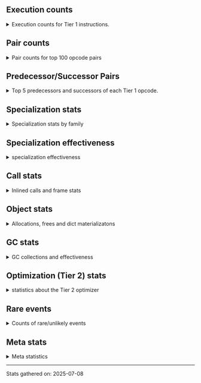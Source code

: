 ## Execution counts

<details>
<summary> Execution counts for Tier 1 instructions. </summary>


The "miss ratio" column shows the percentage of times the instruction
executed that it deoptimized. When this happens, the base unspecialized
instruction is not counted.

<table>
<thead>
<tr>
<th align="left">Name</th>
<th align="right">Base Count</th>
<th align="right">Head Count</th>
<th align="right">Change</th>
</tr>
</thead>
<tbody>
<tr>
<td align="left">LOAD_FAST_BORROW</td>
<td align="right">631,798,252</td>
<td align="right">631,798,252</td>
<td align="right">0.0%</td>
</tr>
<tr>
<td align="left">POP_JUMP_IF_FALSE</td>
<td align="right">247,823,470</td>
<td align="right">247,823,470</td>
<td align="right">0.0%</td>
</tr>
<tr>
<td align="left">LOAD_FAST_BORROW_LOAD_FAST_BORROW</td>
<td align="right">244,037,649</td>
<td align="right">244,037,649</td>
<td align="right">0.0%</td>
</tr>
<tr>
<td align="left">LOAD_ATTR_INSTANCE_VALUE</td>
<td align="right">243,162,439</td>
<td align="right">243,162,439</td>
<td align="right">0.0%</td>
</tr>
<tr>
<td align="left">COMPARE_OP_INT</td>
<td align="right">166,583,895</td>
<td align="right">166,583,895</td>
<td align="right">0.0%</td>
</tr>
<tr>
<td align="left">LOAD_SMALL_INT</td>
<td align="right">154,133,654</td>
<td align="right">154,133,654</td>
<td align="right">0.0%</td>
</tr>
<tr>
<td align="left">RETURN_VALUE</td>
<td align="right">146,642,801</td>
<td align="right">146,642,801</td>
<td align="right">0.0%</td>
</tr>
<tr>
<td align="left">RESUME_CHECK</td>
<td align="right">141,143,195</td>
<td align="right">141,143,195</td>
<td align="right">0.0%</td>
</tr>
<tr>
<td align="left">LOAD_GLOBAL_BUILTIN</td>
<td align="right">138,577,829</td>
<td align="right">138,577,829</td>
<td align="right">0.0%</td>
</tr>
<tr>
<td align="left">SWAP</td>
<td align="right">116,205,936</td>
<td align="right">116,205,936</td>
<td align="right">0.0%</td>
</tr>
<tr>
<td align="left">COPY</td>
<td align="right">116,199,384</td>
<td align="right">116,199,384</td>
<td align="right">0.0%</td>
</tr>
<tr>
<td align="left">BINARY_OP</td>
<td align="right">109,906,418</td>
<td align="right">109,906,418</td>
<td align="right">0.0%</td>
</tr>
<tr>
<td align="left">BINARY_OP_SUBSCR_GETITEM</td>
<td align="right">92,964,942</td>
<td align="right">92,964,942</td>
<td align="right">0.0%</td>
</tr>
<tr>
<td align="left">STORE_FAST</td>
<td align="right">83,718,947</td>
<td align="right">83,718,947</td>
<td align="right">0.0%</td>
</tr>
<tr>
<td align="left">JUMP_FORWARD</td>
<td align="right">74,178,157</td>
<td align="right">74,178,157</td>
<td align="right">0.0%</td>
</tr>
<tr>
<td align="left">TO_BOOL_BOOL</td>
<td align="right">74,007,784</td>
<td align="right">74,007,784</td>
<td align="right">0.0%</td>
</tr>
<tr>
<td align="left">LOAD_FAST</td>
<td align="right">72,935,637</td>
<td align="right">72,935,637</td>
<td align="right">0.0%</td>
</tr>
<tr>
<td align="left">BINARY_OP_MULTIPLY_FLOAT</td>
<td align="right">64,308,294</td>
<td align="right">64,308,294</td>
<td align="right">0.0%</td>
</tr>
<tr>
<td align="left">CALL_ISINSTANCE</td>
<td align="right">63,354,585</td>
<td align="right">63,354,585</td>
<td align="right">0.0%</td>
</tr>
<tr>
<td align="left">BINARY_OP_SUBSCR_LIST_INT</td>
<td align="right">63,342,615</td>
<td align="right">63,342,615</td>
<td align="right">0.0%</td>
</tr>
<tr>
<td align="left">BINARY_OP_ADD_INT</td>
<td align="right">57,349,246</td>
<td align="right">57,349,246</td>
<td align="right">0.0%</td>
</tr>
<tr>
<td align="left">STORE_SUBSCR</td>
<td align="right">47,198,835</td>
<td align="right">47,198,835</td>
<td align="right">0.0%</td>
</tr>
<tr>
<td align="left">STORE_FAST_STORE_FAST</td>
<td align="right">41,464,903</td>
<td align="right">41,464,903</td>
<td align="right">0.0%</td>
</tr>
<tr>
<td align="left">CALL_PY_EXACT_ARGS</td>
<td align="right">40,854,575</td>
<td align="right">40,854,575</td>
<td align="right">0.0%</td>
</tr>
<tr>
<td align="left">LOAD_ATTR_METHOD_WITH_VALUES</td>
<td align="right">40,828,817</td>
<td align="right">40,828,817</td>
<td align="right">0.0%</td>
</tr>
<tr>
<td align="left">BINARY_OP_MULTIPLY_INT</td>
<td align="right">37,673,599</td>
<td align="right">37,673,599</td>
<td align="right">0.0%</td>
</tr>
<tr>
<td align="left">BUILD_TUPLE</td>
<td align="right">37,563,758</td>
<td align="right">37,563,758</td>
<td align="right">0.0%</td>
</tr>
<tr>
<td align="left">UNPACK_SEQUENCE_TWO_TUPLE</td>
<td align="right">36,939,550</td>
<td align="right">36,939,550</td>
<td align="right">0.0%</td>
</tr>
<tr>
<td align="left">BINARY_OP_SUBTRACT_FLOAT</td>
<td align="right">32,603,344</td>
<td align="right">32,603,344</td>
<td align="right">0.0%</td>
</tr>
<tr>
<td align="left">BINARY_OP_SUBTRACT_INT</td>
<td align="right">31,977,813</td>
<td align="right">31,977,813</td>
<td align="right">0.0%</td>
</tr>
<tr>
<td align="left">BINARY_OP_ADD_FLOAT</td>
<td align="right">31,737,378</td>
<td align="right">31,737,378</td>
<td align="right">0.0%</td>
</tr>
<tr>
<td align="left">JUMP_BACKWARD_JIT</td>
<td align="right">30,481,467</td>
<td align="right">30,481,467</td>
<td align="right">0.0%</td>
</tr>
<tr>
<td align="left">FOR_ITER_RANGE</td>
<td align="right">30,463,636</td>
<td align="right">30,463,636</td>
<td align="right">0.0%</td>
</tr>
<tr>
<td align="left">LOAD_CONST</td>
<td align="right">25,615,673</td>
<td align="right">25,615,673</td>
<td align="right">0.0%</td>
</tr>
<tr>
<td align="left">STORE_ATTR_INSTANCE_VALUE</td>
<td align="right">21,132,552</td>
<td align="right">21,132,552</td>
<td align="right">0.0%</td>
</tr>
<tr>
<td align="left">LOAD_ATTR_NONDESCRIPTOR_WITH_VALUES</td>
<td align="right">14,280,966</td>
<td align="right">14,280,966</td>
<td align="right">0.0%</td>
</tr>
<tr>
<td align="left">CALL_BUILTIN_CLASS</td>
<td align="right">11,550,215</td>
<td align="right">11,550,215</td>
<td align="right">0.0%</td>
</tr>
<tr>
<td align="left">ENTER_EXECUTOR</td>
<td align="right">7,522,608</td>
<td align="right">7,522,608</td>
<td align="right">0.0%</td>
</tr>
<tr>
<td align="left">INTERPRETER_EXIT</td>
<td align="right">6,692,952</td>
<td align="right">6,692,952</td>
<td align="right">0.0%</td>
</tr>
<tr>
<td align="left">POP_JUMP_IF_TRUE</td>
<td align="right">6,618,469</td>
<td align="right">6,618,469</td>
<td align="right">0.0%</td>
</tr>
<tr>
<td align="left">COMPARE_OP_FLOAT</td>
<td align="right">6,611,808</td>
<td align="right">6,611,808</td>
<td align="right">0.0%</td>
</tr>
<tr>
<td align="left">COMPARE_OP</td>
<td align="right">4,534,341</td>
<td align="right">4,534,341</td>
<td align="right">0.0%</td>
</tr>
<tr>
<td align="left">BINARY_OP_SUBSCR_TUPLE_INT</td>
<td align="right">1,260,172</td>
<td align="right">1,260,172</td>
<td align="right">0.0%</td>
</tr>
<tr>
<td align="left">GET_ITER</td>
<td align="right">831,857</td>
<td align="right">831,857</td>
<td align="right">0.0%</td>
</tr>
<tr>
<td align="left">POP_ITER</td>
<td align="right">799,213</td>
<td align="right">799,213</td>
<td align="right">0.0%</td>
</tr>
<tr>
<td align="left">POP_TOP</td>
<td align="right">651,062</td>
<td align="right">651,062</td>
<td align="right">0.0%</td>
</tr>
<tr>
<td align="left">FOR_ITER_GEN</td>
<td align="right">630,042</td>
<td align="right">630,042</td>
<td align="right">0.0%</td>
</tr>
<tr>
<td align="left">YIELD_VALUE</td>
<td align="right">630,000</td>
<td align="right">630,000</td>
<td align="right">0.0%</td>
</tr>
<tr>
<td align="left">NOT_TAKEN</td>
<td align="right">530,397</td>
<td align="right">530,397</td>
<td align="right">0.0%</td>
</tr>
<tr>
<td align="left">CALL_BUILTIN_O</td>
<td align="right">444,192</td>
<td align="right">444,192</td>
<td align="right">0.0%</td>
</tr>
<tr>
<td align="left">EXTENDED_ARG</td>
<td align="right">379,974</td>
<td align="right">379,974</td>
<td align="right">0.0%</td>
</tr>
<tr>
<td align="left">LOAD_GLOBAL_MODULE</td>
<td align="right">228,650</td>
<td align="right">228,650</td>
<td align="right">0.0%</td>
</tr>
<tr>
<td align="left">LOAD_ATTR_MODULE</td>
<td align="right">189,793</td>
<td align="right">189,793</td>
<td align="right">0.0%</td>
</tr>
<tr>
<td align="left">LIST_APPEND</td>
<td align="right">141,624</td>
<td align="right">141,624</td>
<td align="right">0.0%</td>
</tr>
<tr>
<td align="left">STORE_FAST_LOAD_FAST</td>
<td align="right">129,024</td>
<td align="right">129,024</td>
<td align="right">0.0%</td>
</tr>
<tr>
<td align="left">PUSH_NULL</td>
<td align="right">128,934</td>
<td align="right">128,934</td>
<td align="right">0.0%</td>
</tr>
<tr>
<td align="left">BINARY_OP_EXTEND</td>
<td align="right">78,750</td>
<td align="right">78,750</td>
<td align="right">0.0%</td>
</tr>
<tr>
<td align="left">CALL_NON_PY_GENERAL</td>
<td align="right">14,215</td>
<td align="right">14,215</td>
<td align="right">0.0%</td>
</tr>
<tr>
<td align="left">BUILD_LIST</td>
<td align="right">13,758</td>
<td align="right">13,758</td>
<td align="right">0.0%</td>
</tr>
<tr>
<td align="left">STORE_SUBSCR_LIST_INT</td>
<td align="right">11,949</td>
<td align="right">11,949</td>
<td align="right">0.0%</td>
</tr>
<tr>
<td align="left">FOR_ITER</td>
<td align="right">8,279</td>
<td align="right">8,279</td>
<td align="right">0.0%</td>
</tr>
<tr>
<td align="left">CALL</td>
<td align="right">6,510</td>
<td align="right">6,510</td>
<td align="right">0.0%</td>
</tr>
<tr>
<td align="left">LOAD_ATTR</td>
<td align="right">6,326</td>
<td align="right">6,326</td>
<td align="right">0.0%</td>
</tr>
<tr>
<td align="left">LOAD_GLOBAL</td>
<td align="right">4,578</td>
<td align="right">4,578</td>
<td align="right">0.0%</td>
</tr>
<tr>
<td align="left">STORE_ATTR</td>
<td align="right">1,512</td>
<td align="right">1,512</td>
<td align="right">0.0%</td>
</tr>
<tr>
<td align="left">RESUME</td>
<td align="right">1,407</td>
<td align="right">1,407</td>
<td align="right">0.0%</td>
</tr>
<tr>
<td align="left">JUMP_BACKWARD</td>
<td align="right">924</td>
<td align="right">924</td>
<td align="right">0.0%</td>
</tr>
<tr>
<td align="left">TO_BOOL</td>
<td align="right">844</td>
<td align="right">844</td>
<td align="right">0.0%</td>
</tr>
<tr>
<td align="left">CALL_FUNCTION_EX</td>
<td align="right">638</td>
<td align="right">638</td>
<td align="right">0.0%</td>
</tr>
<tr>
<td align="left">LOAD_DEREF</td>
<td align="right">638</td>
<td align="right">638</td>
<td align="right">0.0%</td>
</tr>
<tr>
<td align="left">LOAD_ATTR_METHOD_NO_DICT</td>
<td align="right">428</td>
<td align="right">428</td>
<td align="right">0.0%</td>
</tr>
<tr>
<td align="left">UNPACK_SEQUENCE</td>
<td align="right">378</td>
<td align="right">378</td>
<td align="right">0.0%</td>
</tr>
<tr>
<td align="left">MAKE_FUNCTION</td>
<td align="right">319</td>
<td align="right">319</td>
<td align="right">0.0%</td>
</tr>
<tr>
<td align="left">NOP</td>
<td align="right">319</td>
<td align="right">319</td>
<td align="right">0.0%</td>
</tr>
<tr>
<td align="left">CALL_INTRINSIC_1</td>
<td align="right">319</td>
<td align="right">319</td>
<td align="right">0.0%</td>
</tr>
<tr>
<td align="left">COPY_FREE_VARS</td>
<td align="right">319</td>
<td align="right">319</td>
<td align="right">0.0%</td>
</tr>
<tr>
<td align="left">IS_OP</td>
<td align="right">319</td>
<td align="right">319</td>
<td align="right">0.0%</td>
</tr>
<tr>
<td align="left">LIST_EXTEND</td>
<td align="right">319</td>
<td align="right">319</td>
<td align="right">0.0%</td>
</tr>
<tr>
<td align="left">LOAD_FAST_LOAD_FAST</td>
<td align="right">319</td>
<td align="right">319</td>
<td align="right">0.0%</td>
</tr>
<tr>
<td align="left">MAKE_CELL</td>
<td align="right">319</td>
<td align="right">319</td>
<td align="right">0.0%</td>
</tr>
<tr>
<td align="left">POP_JUMP_IF_NOT_NONE</td>
<td align="right">319</td>
<td align="right">319</td>
<td align="right">0.0%</td>
</tr>
<tr>
<td align="left">SET_FUNCTION_ATTRIBUTE</td>
<td align="right">319</td>
<td align="right">319</td>
<td align="right">0.0%</td>
</tr>
<tr>
<td align="left">STORE_DEREF</td>
<td align="right">319</td>
<td align="right">319</td>
<td align="right">0.0%</td>
</tr>
<tr>
<td align="left">EXIT_INIT_CHECK</td>
<td align="right">252</td>
<td align="right">252</td>
<td align="right">0.0%</td>
</tr>
<tr>
<td align="left">CALL_ALLOC_AND_ENTER_INIT</td>
<td align="right">252</td>
<td align="right">252</td>
<td align="right">0.0%</td>
</tr>
<tr>
<td align="left">CALL_METHOD_DESCRIPTOR_NOARGS</td>
<td align="right">214</td>
<td align="right">214</td>
<td align="right">0.0%</td>
</tr>
<tr>
<td align="left">CALL_METHOD_DESCRIPTOR_O</td>
<td align="right">214</td>
<td align="right">214</td>
<td align="right">0.0%</td>
</tr>
<tr>
<td align="left">CALL_PY_GENERAL</td>
<td align="right">214</td>
<td align="right">214</td>
<td align="right">0.0%</td>
</tr>
<tr>
<td align="left">LOAD_FAST_AND_CLEAR</td>
<td align="right">189</td>
<td align="right">189</td>
<td align="right">0.0%</td>
</tr>
<tr>
<td align="left">POP_JUMP_IF_NONE</td>
<td align="right">189</td>
<td align="right">189</td>
<td align="right">0.0%</td>
</tr>
<tr>
<td align="left">CALL_BUILTIN_FAST_WITH_KEYWORDS</td>
<td align="right">168</td>
<td align="right">168</td>
<td align="right">0.0%</td>
</tr>
<tr>
<td align="left">END_FOR</td>
<td align="right">63</td>
<td align="right">63</td>
<td align="right">0.0%</td>
</tr>
<tr>
<td align="left">RETURN_GENERATOR</td>
<td align="right">63</td>
<td align="right">63</td>
<td align="right">0.0%</td>
</tr>
</tbody>
</table>


</details>

## Pair counts

<details>
<summary> Pair counts for top 100 opcode pairs </summary>


Pairs of specialized operations that deoptimize and are then followed by
the corresponding unspecialized instruction are not counted as pairs.

Not included in comparative output.


</details>

## Predecessor/Successor Pairs

<details>
<summary> Top 5 predecessors and successors of each Tier 1 opcode. </summary>


This does not include the unspecialized instructions that occur after a
specialized instruction deoptimizes.

Not included in comparative output.


</details>

## Specialization stats

<details>
<summary> Specialization stats by family </summary>

### BINARY_OP

<details>
<summary> specialization stats for BINARY_OP family </summary>

<table>
<thead>
<tr>
<th align="left">Kind</th>
<th align="right">Base Count</th>
<th align="right">Base Ratio</th>
<th align="right">Head Count</th>
<th align="right">Head Ratio</th>
<th align="right">Change</th>
</tr>
</thead>
<tbody>
<tr>
<td align="left">
deferred
<details>
<summary>ⓘ</summary>

Lists the number of "deferred" (i.e. not specialized) instructions executed.
</details>
</td>
<td align="right">109,864,368</td>
<td align="right">8.1%</td>
<td align="right">109,864,368</td>
<td align="right">8.1%</td>
<td align="right">0.0%</td>
</tr>
<tr>
<td align="left">
hit
<details>
<summary>ⓘ</summary>

Specialized instructions that complete.
</details>
</td>
<td align="right">1,245,271,633</td>
<td align="right">91.9%</td>
<td align="right">1,245,271,633</td>
<td align="right">91.9%</td>
<td align="right">0.0%</td>
</tr>
</tbody>
</table>

<table>
<thead>
<tr>
<th align="left">Success</th>
<th align="right">Base Count</th>
<th align="right">Base Ratio</th>
<th align="right">Head Count</th>
<th align="right">Head Ratio</th>
<th align="right">Change</th>
</tr>
</thead>
<tbody>
<tr>
<td align="left">Success</td>
<td align="right">3,402</td>
<td align="right">8.1%</td>
<td align="right">3,402</td>
<td align="right">8.1%</td>
<td align="right">0.0%</td>
</tr>
<tr>
<td align="left">Failure</td>
<td align="right">38,648</td>
<td align="right">91.9%</td>
<td align="right">38,648</td>
<td align="right">91.9%</td>
<td align="right">0.0%</td>
</tr>
</tbody>
</table>

<table>
<thead>
<tr>
<th align="left">Failure kind</th>
<th align="right">Base Count</th>
<th align="right">Base Ratio</th>
<th align="right">Head Count</th>
<th align="right">Head Ratio</th>
<th align="right">Change</th>
</tr>
</thead>
<tbody>
<tr>
<td align="left">subscr array</td>
<td align="right">33,160</td>
<td align="right">85.8%</td>
<td align="right">33,160</td>
<td align="right">85.8%</td>
<td align="right">0.0%</td>
</tr>
<tr>
<td align="left">add different types</td>
<td align="right">1,470</td>
<td align="right">3.8%</td>
<td align="right">1,470</td>
<td align="right">3.8%</td>
<td align="right">0.0%</td>
</tr>
<tr>
<td align="left">true divide other</td>
<td align="right">756</td>
<td align="right">2.0%</td>
<td align="right">756</td>
<td align="right">2.0%</td>
<td align="right">0.0%</td>
</tr>
<tr>
<td align="left">remainder</td>
<td align="right">693</td>
<td align="right">1.8%</td>
<td align="right">693</td>
<td align="right">1.8%</td>
<td align="right">0.0%</td>
</tr>
<tr>
<td align="left">lshift</td>
<td align="right">609</td>
<td align="right">1.6%</td>
<td align="right">609</td>
<td align="right">1.6%</td>
<td align="right">0.0%</td>
</tr>
<tr>
<td align="left">true divide float</td>
<td align="right">567</td>
<td align="right">1.5%</td>
<td align="right">567</td>
<td align="right">1.5%</td>
<td align="right">0.0%</td>
</tr>
<tr>
<td align="left">floor divide</td>
<td align="right">527</td>
<td align="right">1.4%</td>
<td align="right">527</td>
<td align="right">1.4%</td>
<td align="right">0.0%</td>
</tr>
<tr>
<td align="left">rshift</td>
<td align="right">483</td>
<td align="right">1.2%</td>
<td align="right">483</td>
<td align="right">1.2%</td>
<td align="right">0.0%</td>
</tr>
<tr>
<td align="left">multiply different types</td>
<td align="right">383</td>
<td align="right">1.0%</td>
<td align="right">383</td>
<td align="right">1.0%</td>
<td align="right">0.0%</td>
</tr>
</tbody>
</table>


</details>

### CALL

<details>
<summary> specialization stats for CALL family </summary>

<table>
<thead>
<tr>
<th align="left">Kind</th>
<th align="right">Base Count</th>
<th align="right">Base Ratio</th>
<th align="right">Head Count</th>
<th align="right">Head Ratio</th>
<th align="right">Change</th>
</tr>
</thead>
<tbody>
<tr>
<td align="left">
deferred
<details>
<summary>ⓘ</summary>

Lists the number of "deferred" (i.e. not specialized) instructions executed.
</details>
</td>
<td align="right">3,255</td>
<td align="right">0.0%</td>
<td align="right">3,255</td>
<td align="right">0.0%</td>
<td align="right">0.0%</td>
</tr>
<tr>
<td align="left">
hit
<details>
<summary>ⓘ</summary>

Specialized instructions that complete.
</details>
</td>
<td align="right">134,921,329</td>
<td align="right">100.0%</td>
<td align="right">134,921,329</td>
<td align="right">100.0%</td>
<td align="right">0.0%</td>
</tr>
</tbody>
</table>

<table>
<thead>
<tr>
<th align="left">Success</th>
<th align="right">Base Count</th>
<th align="right">Base Ratio</th>
<th align="right">Head Count</th>
<th align="right">Head Ratio</th>
<th align="right">Change</th>
</tr>
</thead>
<tbody>
<tr>
<td align="left">Success</td>
<td align="right">3,255</td>
<td align="right">100.0%</td>
<td align="right">3,255</td>
<td align="right">100.0%</td>
<td align="right">0.0%</td>
</tr>
<tr>
<td align="left">Failure</td>
<td align="right">0</td>
<td align="right">0.0%</td>
<td align="right">0</td>
<td align="right">0.0%</td>
<td align="right"></td>
</tr>
</tbody>
</table>


</details>

### COMPARE_OP

<details>
<summary> specialization stats for COMPARE_OP family </summary>

<table>
<thead>
<tr>
<th align="left">Kind</th>
<th align="right">Base Count</th>
<th align="right">Base Ratio</th>
<th align="right">Head Count</th>
<th align="right">Head Ratio</th>
<th align="right">Change</th>
</tr>
</thead>
<tbody>
<tr>
<td align="left">
deferred
<details>
<summary>ⓘ</summary>

Lists the number of "deferred" (i.e. not specialized) instructions executed.
</details>
</td>
<td align="right">4,531,947</td>
<td align="right">2.2%</td>
<td align="right">4,531,947</td>
<td align="right">2.2%</td>
<td align="right">0.0%</td>
</tr>
<tr>
<td align="left">
hit
<details>
<summary>ⓘ</summary>

Specialized instructions that complete.
</details>
</td>
<td align="right">198,057,121</td>
<td align="right">97.8%</td>
<td align="right">198,057,121</td>
<td align="right">97.8%</td>
<td align="right">0.0%</td>
</tr>
</tbody>
</table>

<table>
<thead>
<tr>
<th align="left">Success</th>
<th align="right">Base Count</th>
<th align="right">Base Ratio</th>
<th align="right">Head Count</th>
<th align="right">Head Ratio</th>
<th align="right">Change</th>
</tr>
</thead>
<tbody>
<tr>
<td align="left">Success</td>
<td align="right">546</td>
<td align="right">22.8%</td>
<td align="right">546</td>
<td align="right">22.8%</td>
<td align="right">0.0%</td>
</tr>
<tr>
<td align="left">Failure</td>
<td align="right">1,848</td>
<td align="right">77.2%</td>
<td align="right">1,848</td>
<td align="right">77.2%</td>
<td align="right">0.0%</td>
</tr>
</tbody>
</table>

<table>
<thead>
<tr>
<th align="left">Failure kind</th>
<th align="right">Base Count</th>
<th align="right">Base Ratio</th>
<th align="right">Head Count</th>
<th align="right">Head Ratio</th>
<th align="right">Change</th>
</tr>
</thead>
<tbody>
<tr>
<td align="left">float long</td>
<td align="right">1,848</td>
<td align="right">100.0%</td>
<td align="right">1,848</td>
<td align="right">100.0%</td>
<td align="right">0.0%</td>
</tr>
</tbody>
</table>


</details>

### FOR_ITER

<details>
<summary> specialization stats for FOR_ITER family </summary>

<table>
<thead>
<tr>
<th align="left">Kind</th>
<th align="right">Base Count</th>
<th align="right">Base Ratio</th>
<th align="right">Head Count</th>
<th align="right">Head Ratio</th>
<th align="right">Change</th>
</tr>
</thead>
<tbody>
<tr>
<td align="left">
deferred
<details>
<summary>ⓘ</summary>

Lists the number of "deferred" (i.e. not specialized) instructions executed.
</details>
</td>
<td align="right">7,354</td>
<td align="right">0.0%</td>
<td align="right">7,354</td>
<td align="right">0.0%</td>
<td align="right">0.0%</td>
</tr>
<tr>
<td align="left">
hit
<details>
<summary>ⓘ</summary>

Specialized instructions that complete.
</details>
</td>
<td align="right">31,093,678</td>
<td align="right">100.0%</td>
<td align="right">31,093,678</td>
<td align="right">100.0%</td>
<td align="right">0.0%</td>
</tr>
</tbody>
</table>

<table>
<thead>
<tr>
<th align="left">Success</th>
<th align="right">Base Count</th>
<th align="right">Base Ratio</th>
<th align="right">Head Count</th>
<th align="right">Head Ratio</th>
<th align="right">Change</th>
</tr>
</thead>
<tbody>
<tr>
<td align="left">Success</td>
<td align="right">672</td>
<td align="right">72.6%</td>
<td align="right">672</td>
<td align="right">72.6%</td>
<td align="right">0.0%</td>
</tr>
<tr>
<td align="left">Failure</td>
<td align="right">253</td>
<td align="right">27.4%</td>
<td align="right">253</td>
<td align="right">27.4%</td>
<td align="right">0.0%</td>
</tr>
</tbody>
</table>

<table>
<thead>
<tr>
<th align="left">Failure kind</th>
<th align="right">Base Count</th>
<th align="right">Base Ratio</th>
<th align="right">Head Count</th>
<th align="right">Head Ratio</th>
<th align="right">Change</th>
</tr>
</thead>
<tbody>
<tr>
<td align="left">zip</td>
<td align="right">147</td>
<td align="right">58.1%</td>
<td align="right">147</td>
<td align="right">58.1%</td>
<td align="right">0.0%</td>
</tr>
<tr>
<td align="left">dict values</td>
<td align="right">106</td>
<td align="right">41.9%</td>
<td align="right">106</td>
<td align="right">41.9%</td>
<td align="right">0.0%</td>
</tr>
</tbody>
</table>


</details>

### GET_ITER

<details>
<summary> specialization stats for GET_ITER family </summary>

<table>
<thead>
<tr>
<th align="left">Failure kind</th>
<th align="right">Base Count</th>
<th align="right">Base Ratio</th>
<th align="right">Head Count</th>
<th align="right">Head Ratio</th>
<th align="right">Change</th>
</tr>
</thead>
<tbody>
<tr>
<td align="left">other</td>
<td align="right">8,008,746</td>
<td align="right">8,008,746 / 0 !!</td>
<td align="right">8,008,746</td>
<td align="right">8,008,746 / 0 !!</td>
<td align="right">0.0%</td>
</tr>
<tr>
<td align="left">generator</td>
<td align="right">63</td>
<td align="right">63 / 0 !!</td>
<td align="right">63</td>
<td align="right">63 / 0 !!</td>
<td align="right">0.0%</td>
</tr>
<tr>
<td align="left">self</td>
<td align="right">63</td>
<td align="right">63 / 0 !!</td>
<td align="right">63</td>
<td align="right">63 / 0 !!</td>
<td align="right">0.0%</td>
</tr>
</tbody>
</table>


</details>

### LOAD_ATTR

<details>
<summary> specialization stats for LOAD_ATTR family </summary>

<table>
<thead>
<tr>
<th align="left">Kind</th>
<th align="right">Base Count</th>
<th align="right">Base Ratio</th>
<th align="right">Head Count</th>
<th align="right">Head Ratio</th>
<th align="right">Change</th>
</tr>
</thead>
<tbody>
<tr>
<td align="left">
deferred
<details>
<summary>ⓘ</summary>

Lists the number of "deferred" (i.e. not specialized) instructions executed.
</details>
</td>
<td align="right">3,322</td>
<td align="right">0.0%</td>
<td align="right">3,322</td>
<td align="right">0.0%</td>
<td align="right">0.0%</td>
</tr>
<tr>
<td align="left">
hit
<details>
<summary>ⓘ</summary>

Specialized instructions that complete.
</details>
</td>
<td align="right">330,734,571</td>
<td align="right">100.0%</td>
<td align="right">330,734,571</td>
<td align="right">100.0%</td>
<td align="right">0.0%</td>
</tr>
</tbody>
</table>

<table>
<thead>
<tr>
<th align="left">Success</th>
<th align="right">Base Count</th>
<th align="right">Base Ratio</th>
<th align="right">Head Count</th>
<th align="right">Head Ratio</th>
<th align="right">Change</th>
</tr>
</thead>
<tbody>
<tr>
<td align="left">Success</td>
<td align="right">2,898</td>
<td align="right">96.5%</td>
<td align="right">2,898</td>
<td align="right">96.5%</td>
<td align="right">0.0%</td>
</tr>
<tr>
<td align="left">Failure</td>
<td align="right">106</td>
<td align="right">3.5%</td>
<td align="right">106</td>
<td align="right">3.5%</td>
<td align="right">0.0%</td>
</tr>
</tbody>
</table>


</details>

### LOAD_GLOBAL

<details>
<summary> specialization stats for LOAD_GLOBAL family </summary>

<table>
<thead>
<tr>
<th align="left">Kind</th>
<th align="right">Base Count</th>
<th align="right">Base Ratio</th>
<th align="right">Head Count</th>
<th align="right">Head Ratio</th>
<th align="right">Change</th>
</tr>
</thead>
<tbody>
<tr>
<td align="left">
deferred
<details>
<summary>ⓘ</summary>

Lists the number of "deferred" (i.e. not specialized) instructions executed.
</details>
</td>
<td align="right">2,289</td>
<td align="right">0.0%</td>
<td align="right">2,289</td>
<td align="right">0.0%</td>
<td align="right">0.0%</td>
</tr>
<tr>
<td align="left">
hit
<details>
<summary>ⓘ</summary>

Specialized instructions that complete.
</details>
</td>
<td align="right">138,806,479</td>
<td align="right">100.0%</td>
<td align="right">138,806,479</td>
<td align="right">100.0%</td>
<td align="right">0.0%</td>
</tr>
</tbody>
</table>

<table>
<thead>
<tr>
<th align="left">Success</th>
<th align="right">Base Count</th>
<th align="right">Base Ratio</th>
<th align="right">Head Count</th>
<th align="right">Head Ratio</th>
<th align="right">Change</th>
</tr>
</thead>
<tbody>
<tr>
<td align="left">Success</td>
<td align="right">2,289</td>
<td align="right">100.0%</td>
<td align="right">2,289</td>
<td align="right">100.0%</td>
<td align="right">0.0%</td>
</tr>
<tr>
<td align="left">Failure</td>
<td align="right">0</td>
<td align="right">0.0%</td>
<td align="right">0</td>
<td align="right">0.0%</td>
<td align="right"></td>
</tr>
</tbody>
</table>


</details>

### STORE_ATTR

<details>
<summary> specialization stats for STORE_ATTR family </summary>

<table>
<thead>
<tr>
<th align="left">Kind</th>
<th align="right">Base Count</th>
<th align="right">Base Ratio</th>
<th align="right">Head Count</th>
<th align="right">Head Ratio</th>
<th align="right">Change</th>
</tr>
</thead>
<tbody>
<tr>
<td align="left">
deferred
<details>
<summary>ⓘ</summary>

Lists the number of "deferred" (i.e. not specialized) instructions executed.
</details>
</td>
<td align="right">756</td>
<td align="right">0.0%</td>
<td align="right">756</td>
<td align="right">0.0%</td>
<td align="right">0.0%</td>
</tr>
<tr>
<td align="left">
hit
<details>
<summary>ⓘ</summary>

Specialized instructions that complete.
</details>
</td>
<td align="right">26,719,371</td>
<td align="right">100.0%</td>
<td align="right">26,719,371</td>
<td align="right">100.0%</td>
<td align="right">0.0%</td>
</tr>
</tbody>
</table>

<table>
<thead>
<tr>
<th align="left">Success</th>
<th align="right">Base Count</th>
<th align="right">Base Ratio</th>
<th align="right">Head Count</th>
<th align="right">Head Ratio</th>
<th align="right">Change</th>
</tr>
</thead>
<tbody>
<tr>
<td align="left">Success</td>
<td align="right">756</td>
<td align="right">100.0%</td>
<td align="right">756</td>
<td align="right">100.0%</td>
<td align="right">0.0%</td>
</tr>
<tr>
<td align="left">Failure</td>
<td align="right">0</td>
<td align="right">0.0%</td>
<td align="right">0</td>
<td align="right">0.0%</td>
<td align="right"></td>
</tr>
</tbody>
</table>


</details>

### STORE_SUBSCR

<details>
<summary> specialization stats for STORE_SUBSCR family </summary>

<table>
<thead>
<tr>
<th align="left">Kind</th>
<th align="right">Base Count</th>
<th align="right">Base Ratio</th>
<th align="right">Head Count</th>
<th align="right">Head Ratio</th>
<th align="right">Change</th>
</tr>
</thead>
<tbody>
<tr>
<td align="left">
deferred
<details>
<summary>ⓘ</summary>

Lists the number of "deferred" (i.e. not specialized) instructions executed.
</details>
</td>
<td align="right">47,181,421</td>
<td align="right">99.9%</td>
<td align="right">47,181,421</td>
<td align="right">99.9%</td>
<td align="right">0.0%</td>
</tr>
<tr>
<td align="left">
hit
<details>
<summary>ⓘ</summary>

Specialized instructions that complete.
</details>
</td>
<td align="right">11,949</td>
<td align="right">0.0%</td>
<td align="right">11,949</td>
<td align="right">0.0%</td>
<td align="right">0.0%</td>
</tr>
</tbody>
</table>

<table>
<thead>
<tr>
<th align="left">Success</th>
<th align="right">Base Count</th>
<th align="right">Base Ratio</th>
<th align="right">Head Count</th>
<th align="right">Head Ratio</th>
<th align="right">Change</th>
</tr>
</thead>
<tbody>
<tr>
<td align="left">Success</td>
<td align="right">21</td>
<td align="right">0.1%</td>
<td align="right">21</td>
<td align="right">0.1%</td>
<td align="right">0.0%</td>
</tr>
<tr>
<td align="left">Failure</td>
<td align="right">17,393</td>
<td align="right">99.9%</td>
<td align="right">17,393</td>
<td align="right">99.9%</td>
<td align="right">0.0%</td>
</tr>
</tbody>
</table>

<table>
<thead>
<tr>
<th align="left">Failure kind</th>
<th align="right">Base Count</th>
<th align="right">Base Ratio</th>
<th align="right">Head Count</th>
<th align="right">Head Ratio</th>
<th align="right">Change</th>
</tr>
</thead>
<tbody>
<tr>
<td align="left">array int</td>
<td align="right">14,894</td>
<td align="right">85.6%</td>
<td align="right">14,894</td>
<td align="right">85.6%</td>
<td align="right">0.0%</td>
</tr>
<tr>
<td align="left">py simple</td>
<td align="right">2,331</td>
<td align="right">13.4%</td>
<td align="right">2,331</td>
<td align="right">13.4%</td>
<td align="right">0.0%</td>
</tr>
<tr>
<td align="left">array slice</td>
<td align="right">168</td>
<td align="right">1.0%</td>
<td align="right">168</td>
<td align="right">1.0%</td>
<td align="right">0.0%</td>
</tr>
</tbody>
</table>


</details>

### TO_BOOL

<details>
<summary> specialization stats for TO_BOOL family </summary>

<table>
<thead>
<tr>
<th align="left">Kind</th>
<th align="right">Base Count</th>
<th align="right">Base Ratio</th>
<th align="right">Head Count</th>
<th align="right">Head Ratio</th>
<th align="right">Change</th>
</tr>
</thead>
<tbody>
<tr>
<td align="left">
deferred
<details>
<summary>ⓘ</summary>

Lists the number of "deferred" (i.e. not specialized) instructions executed.
</details>
</td>
<td align="right">529</td>
<td align="right">0.0%</td>
<td align="right">529</td>
<td align="right">0.0%</td>
<td align="right">0.0%</td>
</tr>
<tr>
<td align="left">
hit
<details>
<summary>ⓘ</summary>

Specialized instructions that complete.
</details>
</td>
<td align="right">76,713,760</td>
<td align="right">100.0%</td>
<td align="right">76,713,760</td>
<td align="right">100.0%</td>
<td align="right">0.0%</td>
</tr>
</tbody>
</table>

<table>
<thead>
<tr>
<th align="left">Success</th>
<th align="right">Base Count</th>
<th align="right">Base Ratio</th>
<th align="right">Head Count</th>
<th align="right">Head Ratio</th>
<th align="right">Change</th>
</tr>
</thead>
<tbody>
<tr>
<td align="left">Success</td>
<td align="right">210</td>
<td align="right">66.7%</td>
<td align="right">210</td>
<td align="right">66.7%</td>
<td align="right">0.0%</td>
</tr>
<tr>
<td align="left">Failure</td>
<td align="right">105</td>
<td align="right">33.3%</td>
<td align="right">105</td>
<td align="right">33.3%</td>
<td align="right">0.0%</td>
</tr>
</tbody>
</table>

<table>
<thead>
<tr>
<th align="left">Failure kind</th>
<th align="right">Base Count</th>
<th align="right">Base Ratio</th>
<th align="right">Head Count</th>
<th align="right">Head Ratio</th>
<th align="right">Change</th>
</tr>
</thead>
<tbody>
<tr>
<td align="left">sequence</td>
<td align="right">105</td>
<td align="right">100.0%</td>
<td align="right">105</td>
<td align="right">100.0%</td>
<td align="right">0.0%</td>
</tr>
</tbody>
</table>


</details>

### UNPACK_SEQUENCE

<details>
<summary> specialization stats for UNPACK_SEQUENCE family </summary>

<table>
<thead>
<tr>
<th align="left">Kind</th>
<th align="right">Base Count</th>
<th align="right">Base Ratio</th>
<th align="right">Head Count</th>
<th align="right">Head Ratio</th>
<th align="right">Change</th>
</tr>
</thead>
<tbody>
<tr>
<td align="left">
deferred
<details>
<summary>ⓘ</summary>

Lists the number of "deferred" (i.e. not specialized) instructions executed.
</details>
</td>
<td align="right">189</td>
<td align="right">0.0%</td>
<td align="right">189</td>
<td align="right">0.0%</td>
<td align="right">0.0%</td>
</tr>
<tr>
<td align="left">
hit
<details>
<summary>ⓘ</summary>

Specialized instructions that complete.
</details>
</td>
<td align="right">36,939,550</td>
<td align="right">100.0%</td>
<td align="right">36,939,550</td>
<td align="right">100.0%</td>
<td align="right">0.0%</td>
</tr>
</tbody>
</table>

<table>
<thead>
<tr>
<th align="left">Success</th>
<th align="right">Base Count</th>
<th align="right">Base Ratio</th>
<th align="right">Head Count</th>
<th align="right">Head Ratio</th>
<th align="right">Change</th>
</tr>
</thead>
<tbody>
<tr>
<td align="left">Success</td>
<td align="right">189</td>
<td align="right">100.0%</td>
<td align="right">189</td>
<td align="right">100.0%</td>
<td align="right">0.0%</td>
</tr>
<tr>
<td align="left">Failure</td>
<td align="right">0</td>
<td align="right">0.0%</td>
<td align="right">0</td>
<td align="right">0.0%</td>
<td align="right"></td>
</tr>
</tbody>
</table>


</details>


</details>

## Specialization effectiveness

<details>
<summary> specialization effectiveness </summary>


All entries are execution counts. Should add up to the total number of
Tier 1 instructions executed.

<table>
<thead>
<tr>
<th align="left">Instructions</th>
<th align="right">Base Count</th>
<th align="right">Base Ratio</th>
<th align="right">Head Count</th>
<th align="right">Head Ratio</th>
<th align="right">Change</th>
</tr>
</thead>
<tbody>
<tr>
<td align="left">
Basic
<details>
<summary>ⓘ</summary>

Instructions that are not and cannot be specialized, e.g. `LOAD_FAST`.
</details>
</td>
<td align="right">2,016,564,108</td>
<td align="right">55.2%</td>
<td align="right">2,016,564,108</td>
<td align="right">55.2%</td>
<td align="right">0.0%</td>
</tr>
<tr>
<td align="left">
Not specialized
<details>
<summary>ⓘ</summary>

Instructions that could be specialized but aren't, e.g. `LOAD_ATTR`, `BINARY_SLICE`.
</details>
</td>
<td align="right">162,499,878</td>
<td align="right">4.4%</td>
<td align="right">162,499,878</td>
<td align="right">4.4%</td>
<td align="right">0.0%</td>
</tr>
<tr>
<td align="left">
Specialized hits
<details>
<summary>ⓘ</summary>

Specialized instructions, e.g. `LOAD_ATTR_MODULE` that complete.
</details>
</td>
<td align="right">1,474,789,797</td>
<td align="right">40.4%</td>
<td align="right">1,474,789,797</td>
<td align="right">40.4%</td>
<td align="right">0.0%</td>
</tr>
<tr>
<td align="left">
Specialized misses
<details>
<summary>ⓘ</summary>

Specialized instructions, e.g. `LOAD_ATTR_MODULE` that deopt.
</details>
</td>
<td align="right">0</td>
<td align="right">0.0%</td>
<td align="right">0</td>
<td align="right">0.0%</td>
<td align="right"></td>
</tr>
</tbody>
</table>

### Deferred by instruction

<details>
<summary> Breakdown of deferred (not specialized) instruction counts by family </summary>

<table>
<thead>
<tr>
<th align="left">Name</th>
<th align="right">Base Count</th>
<th align="right">Base Ratio</th>
<th align="right">Head Count</th>
<th align="right">Head Ratio</th>
<th align="right">Change</th>
</tr>
</thead>
<tbody>
<tr>
<td align="left">BINARY_OP</td>
<td align="right">109,864,368</td>
<td align="right">68.0%</td>
<td align="right">109,864,368</td>
<td align="right">68.0%</td>
<td align="right">0.0%</td>
</tr>
<tr>
<td align="left">STORE_SUBSCR</td>
<td align="right">47,181,421</td>
<td align="right">29.2%</td>
<td align="right">47,181,421</td>
<td align="right">29.2%</td>
<td align="right">0.0%</td>
</tr>
<tr>
<td align="left">COMPARE_OP</td>
<td align="right">4,531,947</td>
<td align="right">2.8%</td>
<td align="right">4,531,947</td>
<td align="right">2.8%</td>
<td align="right">0.0%</td>
</tr>
<tr>
<td align="left">FOR_ITER</td>
<td align="right">7,354</td>
<td align="right">0.0%</td>
<td align="right">7,354</td>
<td align="right">0.0%</td>
<td align="right">0.0%</td>
</tr>
<tr>
<td align="left">LOAD_ATTR</td>
<td align="right">3,322</td>
<td align="right">0.0%</td>
<td align="right">3,322</td>
<td align="right">0.0%</td>
<td align="right">0.0%</td>
</tr>
<tr>
<td align="left">CALL</td>
<td align="right">3,255</td>
<td align="right">0.0%</td>
<td align="right">3,255</td>
<td align="right">0.0%</td>
<td align="right">0.0%</td>
</tr>
<tr>
<td align="left">LOAD_GLOBAL</td>
<td align="right">2,289</td>
<td align="right">0.0%</td>
<td align="right">2,289</td>
<td align="right">0.0%</td>
<td align="right">0.0%</td>
</tr>
<tr>
<td align="left">STORE_ATTR</td>
<td align="right">756</td>
<td align="right">0.0%</td>
<td align="right">756</td>
<td align="right">0.0%</td>
<td align="right">0.0%</td>
</tr>
<tr>
<td align="left">TO_BOOL</td>
<td align="right">529</td>
<td align="right">0.0%</td>
<td align="right">529</td>
<td align="right">0.0%</td>
<td align="right">0.0%</td>
</tr>
<tr>
<td align="left">UNPACK_SEQUENCE</td>
<td align="right">189</td>
<td align="right">0.0%</td>
<td align="right">189</td>
<td align="right">0.0%</td>
<td align="right">0.0%</td>
</tr>
</tbody>
</table>


</details>

### Misses by instruction

<details>
<summary> Breakdown of misses (specialized deopts) instruction counts by family </summary>


</details>


</details>

## Call stats

<details>
<summary> Inlined calls and frame stats </summary>


This shows what fraction of calls to Python functions are inlined (i.e.
not having a call at the C level) and for those that are not, where the
call comes from.  The various categories overlap.

Also includes the count of frame objects created.

<table>
<thead>
<tr>
<th align="left"></th>
<th align="right">Base Count</th>
<th align="right">Base Ratio</th>
<th align="right">Head Count</th>
<th align="right">Head Ratio</th>
<th align="right">Change</th>
</tr>
</thead>
<tbody>
<tr>
<td align="left">Calls to PyEval_EvalDefault</td>
<td align="right">6,693,271</td>
<td align="right">4.5%</td>
<td align="right">6,693,271</td>
<td align="right">4.5%</td>
<td align="right">0.0%</td>
</tr>
<tr>
<td align="left">Calls to Python functions inlined</td>
<td align="right">143,285,317</td>
<td align="right">95.5%</td>
<td align="right">143,285,317</td>
<td align="right">95.5%</td>
<td align="right">0.0%</td>
</tr>
<tr>
<td align="left">Calls via PyEval_EvalFrame (total)</td>
<td align="right">6,693,271</td>
<td align="right">4.5%</td>
<td align="right">6,693,271</td>
<td align="right">4.5%</td>
<td align="right">0.0%</td>
</tr>
<tr>
<td align="left">Calls via PyEval_EvalFrame (vector)</td>
<td align="right">6,693,250</td>
<td align="right">4.5%</td>
<td align="right">6,693,250</td>
<td align="right">4.5%</td>
<td align="right">0.0%</td>
</tr>
<tr>
<td align="left">Calls via PyEval_EvalFrame (generator)</td>
<td align="right">21</td>
<td align="right">0.0%</td>
<td align="right">21</td>
<td align="right">0.0%</td>
<td align="right">0.0%</td>
</tr>
<tr>
<td align="left">Calls via PyEval_EvalFrame (legacy)</td>
<td align="right">0</td>
<td align="right">0.0%</td>
<td align="right">0</td>
<td align="right">0.0%</td>
<td align="right"></td>
</tr>
<tr>
<td align="left">Calls via PyEval_EvalFrame (function vectorcall)</td>
<td align="right">6,693,250</td>
<td align="right">4.5%</td>
<td align="right">6,693,250</td>
<td align="right">4.5%</td>
<td align="right">0.0%</td>
</tr>
<tr>
<td align="left">Calls via PyEval_EvalFrame (build class)</td>
<td align="right">0</td>
<td align="right">0.0%</td>
<td align="right">0</td>
<td align="right">0.0%</td>
<td align="right"></td>
</tr>
<tr>
<td align="left">Calls via PyEval_EvalFrame (slot)</td>
<td align="right">6,692,805</td>
<td align="right">4.5%</td>
<td align="right">6,692,805</td>
<td align="right">4.5%</td>
<td align="right">0.0%</td>
</tr>
<tr>
<td align="left">Calls via PyEval_EvalFrame (function ex)</td>
<td align="right">319</td>
<td align="right">0.0%</td>
<td align="right">319</td>
<td align="right">0.0%</td>
<td align="right">0.0%</td>
</tr>
<tr>
<td align="left">Calls via PyEval_EvalFrame (api)</td>
<td align="right">0</td>
<td align="right">0.0%</td>
<td align="right">0</td>
<td align="right">0.0%</td>
<td align="right"></td>
</tr>
<tr>
<td align="left">Calls via PyEval_EvalFrame (method)</td>
<td align="right">0</td>
<td align="right">0.0%</td>
<td align="right">0</td>
<td align="right">0.0%</td>
<td align="right"></td>
</tr>
<tr>
<td align="left">Frame objects created</td>
<td align="right">0</td>
<td align="right">0.0%</td>
<td align="right">0</td>
<td align="right">0.0%</td>
<td align="right"></td>
</tr>
<tr>
<td align="left">Frames pushed</td>
<td align="right">149,348,777</td>
<td align="right">99.6%</td>
<td align="right">149,348,777</td>
<td align="right">99.6%</td>
<td align="right">0.0%</td>
</tr>
</tbody>
</table>


</details>

## Object stats

<details>
<summary> Allocations, frees and dict materializatons </summary>


Below, "allocations" means "allocations that are not from a freelist".
Total allocations = "Allocations from freelist" + "Allocations".

"Inline values" is the number of values arrays inlined into objects.

The cache hit/miss numbers are for the MRO cache, split into dunder and
other names.

<table>
<thead>
<tr>
<th align="left"></th>
<th align="right">Base Count</th>
<th align="right">Base Ratio</th>
<th align="right">Head Count</th>
<th align="right">Head Ratio</th>
<th align="right">Change</th>
</tr>
</thead>
<tbody>
<tr>
<td align="left">Method cache collisions</td>
<td align="right">1,730</td>
<td align="right"></td>
<td align="right">1,780</td>
<td align="right"></td>
<td align="right">2.9%</td>
</tr>
<tr>
<td align="left">Method cache dunder misses</td>
<td align="right">510</td>
<td align="right"></td>
<td align="right">505</td>
<td align="right"></td>
<td align="right">-1.0%</td>
</tr>
<tr>
<td align="left">Method cache misses</td>
<td align="right">1,912</td>
<td align="right"></td>
<td align="right">1,913</td>
<td align="right"></td>
<td align="right">0.1%</td>
</tr>
<tr>
<td align="left">Method cache hits</td>
<td align="right">5,674</td>
<td align="right"></td>
<td align="right">5,673</td>
<td align="right"></td>
<td align="right">-0.0%</td>
</tr>
<tr>
<td align="left">Frees</td>
<td align="right">190,965</td>
<td align="right"></td>
<td align="right">190,976</td>
<td align="right"></td>
<td align="right">0.0%</td>
</tr>
<tr>
<td align="left">Method cache dunder hits</td>
<td align="right">69,486,140</td>
<td align="right"></td>
<td align="right">69,486,145</td>
<td align="right"></td>
<td align="right">0.0%</td>
</tr>
<tr>
<td align="left">Immortal increfs</td>
<td align="right">421,817,457</td>
<td align="right">25.1%</td>
<td align="right">421,817,463</td>
<td align="right">25.1%</td>
<td align="right">0.0%</td>
</tr>
<tr>
<td align="left">Mortal increfs</td>
<td align="right">645,805,118</td>
<td align="right">38.4%</td>
<td align="right">645,805,110</td>
<td align="right">38.4%</td>
<td align="right">-0.0%</td>
</tr>
<tr>
<td align="left">Immortal decrefs</td>
<td align="right">446,876,296</td>
<td align="right">13.8%</td>
<td align="right">446,876,299</td>
<td align="right">13.8%</td>
<td align="right">0.0%</td>
</tr>
<tr>
<td align="left">Mortal decrefs</td>
<td align="right">1,981,914,530</td>
<td align="right">61.1%</td>
<td align="right">1,981,914,531</td>
<td align="right">61.1%</td>
<td align="right">0.0%</td>
</tr>
<tr>
<td align="left">Allocations from freelist</td>
<td align="right">1,537,668,147</td>
<td align="right">100.0%</td>
<td align="right">1,537,668,147</td>
<td align="right">100.0%</td>
<td align="right">0.0%</td>
</tr>
<tr>
<td align="left">Frees to freelist</td>
<td align="right">1,537,670,096</td>
<td align="right"></td>
<td align="right">1,537,670,096</td>
<td align="right"></td>
<td align="right">0.0%</td>
</tr>
<tr>
<td align="left">Allocations</td>
<td align="right">193,928</td>
<td align="right">0.0%</td>
<td align="right">193,928</td>
<td align="right">0.0%</td>
<td align="right">0.0%</td>
</tr>
<tr>
<td align="left">Allocations to 512 bytes</td>
<td align="right">180,402</td>
<td align="right">0.0%</td>
<td align="right">180,402</td>
<td align="right">0.0%</td>
<td align="right">0.0%</td>
</tr>
<tr>
<td align="left">Allocations to 4 kbytes</td>
<td align="right">12,943</td>
<td align="right">0.0%</td>
<td align="right">12,943</td>
<td align="right">0.0%</td>
<td align="right">0.0%</td>
</tr>
<tr>
<td align="left">Allocations over 4 kbytes</td>
<td align="right">583</td>
<td align="right">0.0%</td>
<td align="right">583</td>
<td align="right">0.0%</td>
<td align="right">0.0%</td>
</tr>
<tr>
<td align="left">Inline values</td>
<td align="right">378</td>
<td align="right"></td>
<td align="right">378</td>
<td align="right"></td>
<td align="right">0.0%</td>
</tr>
<tr>
<td align="left">Interpreter mortal increfs</td>
<td align="right">586,423,786</td>
<td align="right">34.9%</td>
<td align="right">586,423,786</td>
<td align="right">34.9%</td>
<td align="right">0.0%</td>
</tr>
<tr>
<td align="left">Interpreter mortal decrefs</td>
<td align="right">788,134,023</td>
<td align="right">24.3%</td>
<td align="right">788,134,023</td>
<td align="right">24.3%</td>
<td align="right">0.0%</td>
</tr>
<tr>
<td align="left">Interpreter immortal increfs</td>
<td align="right">27,824,899</td>
<td align="right">1.7%</td>
<td align="right">27,824,899</td>
<td align="right">1.7%</td>
<td align="right">0.0%</td>
</tr>
<tr>
<td align="left">Interpreter immortal decrefs</td>
<td align="right">25,663,113</td>
<td align="right">0.8%</td>
<td align="right">25,663,113</td>
<td align="right">0.8%</td>
<td align="right">0.0%</td>
</tr>
<tr>
<td align="left">Materialize dict (on request)</td>
<td align="right">0</td>
<td align="right">0.0%</td>
<td align="right">0</td>
<td align="right">0.0%</td>
<td align="right"></td>
</tr>
<tr>
<td align="left">Materialize dict (new key)</td>
<td align="right">0</td>
<td align="right">0.0%</td>
<td align="right">0</td>
<td align="right">0.0%</td>
<td align="right"></td>
</tr>
<tr>
<td align="left">Materialize dict (too big)</td>
<td align="right">0</td>
<td align="right">0.0%</td>
<td align="right">0</td>
<td align="right">0.0%</td>
<td align="right"></td>
</tr>
<tr>
<td align="left">Materialize dict (str subclass)</td>
<td align="right">0</td>
<td align="right">0.0%</td>
<td align="right">0</td>
<td align="right">0.0%</td>
<td align="right"></td>
</tr>
</tbody>
</table>


</details>

## GC stats

<details>
<summary> GC collections and effectiveness </summary>


Collected/visits gives some measure of efficiency.

<table>
<thead>
<tr>
<th align="right">Generation</th>
<th align="right">Base Collections</th>
<th align="right">Base Objects collected</th>
<th align="right">Base Object visits</th>
<th align="right">Base Reachable from roots</th>
<th align="right">Base Not reachable from roots</th>
<th align="right">Head Collections</th>
<th align="right">Head Objects collected</th>
<th align="right">Head Object visits</th>
<th align="right">Head Reachable from roots</th>
<th align="right">Head Not reachable from roots</th>
</tr>
</thead>
<tbody>
<tr>
<td align="right">0</td>
<td align="right">0</td>
<td align="right">0</td>
<td align="right">0</td>
<td align="right">0</td>
<td align="right">0</td>
<td align="right">0</td>
<td align="right">0</td>
<td align="right">0</td>
<td align="right">0</td>
<td align="right">0</td>
</tr>
<tr>
<td align="right">1</td>
<td align="right">0</td>
<td align="right">0</td>
<td align="right">0</td>
<td align="right">0</td>
<td align="right">0</td>
<td align="right">0</td>
<td align="right">0</td>
<td align="right">0</td>
<td align="right">0</td>
<td align="right">0</td>
</tr>
<tr>
<td align="right">2</td>
<td align="right">0</td>
<td align="right">0</td>
<td align="right">0</td>
<td align="right">0</td>
<td align="right">0</td>
<td align="right">0</td>
<td align="right">0</td>
<td align="right">0</td>
<td align="right">0</td>
<td align="right">0</td>
</tr>
</tbody>
</table>


</details>

## Optimization (Tier 2) stats

<details>
<summary> statistics about the Tier 2 optimizer </summary>

<table>
<thead>
<tr>
<th align="left"></th>
<th align="right">Base Count</th>
<th align="right">Base Ratio</th>
<th align="right">Head Count</th>
<th align="right">Head Ratio</th>
<th align="right">Change</th>
</tr>
</thead>
<tbody>
<tr>
<td align="left">
Optimization attempts
<details>
<summary>ⓘ</summary>

The number of times a potential trace is identified.  Specifically, this occurs in the JUMP BACKWARD instruction when the counter reaches a threshold.
</details>
</td>
<td align="right">8,823</td>
<td align="right"></td>
<td align="right">8,823</td>
<td align="right"></td>
<td align="right">0.0%</td>
</tr>
<tr>
<td align="left">
Traces created
<details>
<summary>ⓘ</summary>

The number of traces that were successfully created.
</details>
</td>
<td align="right">423</td>
<td align="right">4.8%</td>
<td align="right">423</td>
<td align="right">4.8%</td>
<td align="right">0.0%</td>
</tr>
<tr>
<td align="left">
Trace stack overflow
<details>
<summary>ⓘ</summary>

A trace is truncated because it would require more than 5 stack frames.
</details>
</td>
<td align="right">0</td>
<td align="right">0.0%</td>
<td align="right">0</td>
<td align="right">0.0%</td>
<td align="right"></td>
</tr>
<tr>
<td align="left">
Trace stack underflow
<details>
<summary>ⓘ</summary>

A potential trace is abandoned because it pops more frames than it pushes.
</details>
</td>
<td align="right">1,554</td>
<td align="right">17.6%</td>
<td align="right">1,554</td>
<td align="right">17.6%</td>
<td align="right">0.0%</td>
</tr>
<tr>
<td align="left">
Trace too long
<details>
<summary>ⓘ</summary>

A trace is truncated because it is longer than the instruction buffer.
</details>
</td>
<td align="right">0</td>
<td align="right">0.0%</td>
<td align="right">0</td>
<td align="right">0.0%</td>
<td align="right"></td>
</tr>
<tr>
<td align="left">
Trace too short
<details>
<summary>ⓘ</summary>

A potential trace is abandoned because it is too short.
</details>
</td>
<td align="right">0</td>
<td align="right">0.0%</td>
<td align="right">0</td>
<td align="right">0.0%</td>
<td align="right"></td>
</tr>
<tr>
<td align="left">
Inner loop found
<details>
<summary>ⓘ</summary>

A trace is truncated because it has an inner loop
</details>
</td>
<td align="right">0</td>
<td align="right">0.0%</td>
<td align="right">0</td>
<td align="right">0.0%</td>
<td align="right"></td>
</tr>
<tr>
<td align="left">
Recursive call
<details>
<summary>ⓘ</summary>

A trace is truncated because it has a recursive call.
</details>
</td>
<td align="right">0</td>
<td align="right">0.0%</td>
<td align="right">0</td>
<td align="right">0.0%</td>
<td align="right"></td>
</tr>
<tr>
<td align="left">
Low confidence
<details>
<summary>ⓘ</summary>

A trace is abandoned because the likelihood of the jump to top being taken is too low.
</details>
</td>
<td align="right">42</td>
<td align="right">0.5%</td>
<td align="right">42</td>
<td align="right">0.5%</td>
<td align="right">0.0%</td>
</tr>
<tr>
<td align="left">
Unknown callee
<details>
<summary>ⓘ</summary>

A trace is abandoned because the target of a call is unknown.
</details>
</td>
<td align="right">6,846</td>
<td align="right">77.6%</td>
<td align="right">6,846</td>
<td align="right">77.6%</td>
<td align="right">0.0%</td>
</tr>
<tr>
<td align="left">
Executors invalidated
<details>
<summary>ⓘ</summary>

The number of executors that were invalidated due to watched dictionary changes.
</details>
</td>
<td align="right">0</td>
<td align="right">0.0%</td>
<td align="right">0</td>
<td align="right">0.0%</td>
<td align="right"></td>
</tr>
<tr>
<td align="left">
Traces executed
<details>
<summary>ⓘ</summary>

The number of traces that were executed
</details>
</td>
<td align="right">42,663,825</td>
<td align="right"></td>
<td align="right">42,663,825</td>
<td align="right"></td>
<td align="right">0.0%</td>
</tr>
<tr>
<td align="left">
Uops executed
<details>
<summary>ⓘ</summary>

The total number of uops (micro-operations) that were executed
</details>
</td>
<td align="right">8,043,834,517</td>
<td align="right">18,854.0%</td>
<td align="right">8,043,834,517</td>
<td align="right">18,854.0%</td>
<td align="right">0.0%</td>
</tr>
</tbody>
</table>

<table>
<thead>
<tr>
<th align="left"></th>
<th align="right">Base Count</th>
<th align="right">Base Ratio</th>
<th align="right">Head Count</th>
<th align="right">Head Ratio</th>
<th align="right">Change</th>
</tr>
</thead>
<tbody>
<tr>
<td align="left">
Optimizer attempts
<details>
<summary>ⓘ</summary>

The number of times the trace optimizer (_Py_uop_analyze_and_optimize) was run.
</details>
</td>
<td align="right">423</td>
<td align="right"></td>
<td align="right">423</td>
<td align="right"></td>
<td align="right">0.0%</td>
</tr>
<tr>
<td align="left">
Optimizer successes
<details>
<summary>ⓘ</summary>

The number of traces that were successfully optimized.
</details>
</td>
<td align="right">423</td>
<td align="right">100.0%</td>
<td align="right">423</td>
<td align="right">100.0%</td>
<td align="right">0.0%</td>
</tr>
<tr>
<td align="left">
Optimizer no memory
<details>
<summary>ⓘ</summary>

The number of optimizations that failed due to no memory.
</details>
</td>
<td align="right">0</td>
<td align="right">0.0%</td>
<td align="right">0</td>
<td align="right">0.0%</td>
<td align="right"></td>
</tr>
<tr>
<td align="left">
Remove globals builtins changed
<details>
<summary>ⓘ</summary>

The builtins changed during optimization
</details>
</td>
<td align="right">0</td>
<td align="right">0.0%</td>
<td align="right">0</td>
<td align="right">0.0%</td>
<td align="right"></td>
</tr>
<tr>
<td align="left">
Remove globals incorrect keys
<details>
<summary>ⓘ</summary>

The keys in the globals dictionary aren't what was expected
</details>
</td>
<td align="right">0</td>
<td align="right">0.0%</td>
<td align="right">0</td>
<td align="right">0.0%</td>
<td align="right"></td>
</tr>
</tbody>
</table>

### JIT memory stats

<details>
<summary> JIT memory stats </summary>

<table>
<thead>
<tr>
<th align="left"></th>
<th align="right">Base Size (bytes)</th>
<th align="right">Base Ratio</th>
<th align="right">Head Size (bytes)</th>
<th align="right">Head Ratio</th>
<th align="right">Change</th>
</tr>
</thead>
<tbody>
<tr>
<td align="left">
Data size
<details>
<summary>ⓘ</summary>

The size of the memory allocated for the data of the JIT traces
</details>
</td>
<td align="right">150,176</td>
<td align="right">2.2%</td>
<td align="right">502,088</td>
<td align="right">7.0%</td>
<td align="right">234.3%</td>
</tr>
<tr>
<td align="left">
Padding size
<details>
<summary>ⓘ</summary>

The size of the memory allocated for the padding of the JIT traces
</details>
</td>
<td align="right">1,088,921</td>
<td align="right">15.9%</td>
<td align="right">879,952</td>
<td align="right">12.3%</td>
<td align="right">-19.2%</td>
</tr>
<tr>
<td align="left">
Total memory size
<details>
<summary>ⓘ</summary>

The total size of the memory allocated for the JIT traces
</details>
</td>
<td align="right">6,828,032</td>
<td align="right"></td>
<td align="right">7,176,192</td>
<td align="right"></td>
<td align="right">5.1%</td>
</tr>
<tr>
<td align="left">
Code size
<details>
<summary>ⓘ</summary>

The size of the memory allocated for the code of the JIT traces
</details>
</td>
<td align="right">5,588,935</td>
<td align="right">81.9%</td>
<td align="right">5,794,152</td>
<td align="right">80.7%</td>
<td align="right">3.7%</td>
</tr>
<tr>
<td align="left">
Trampoline size
<details>
<summary>ⓘ</summary>

The size of the memory allocated for the trampolines of the JIT traces
</details>
</td>
<td align="right">0</td>
<td align="right">0.0%</td>
<td align="right">0</td>
<td align="right">0.0%</td>
<td align="right"></td>
</tr>
<tr>
<td align="left">
Freed memory size
<details>
<summary>ⓘ</summary>

The size of the memory freed from the JIT traces
</details>
</td>
<td align="right">0</td>
<td align="right">0.0%</td>
<td align="right">0</td>
<td align="right">0.0%</td>
<td align="right"></td>
</tr>
</tbody>
</table>


</details>

### JIT trace total memory histogram

<details>
<summary> JIT trace total memory histogram </summary>

<table>
<thead>
<tr>
<th align="left">Size (bytes)</th>
<th align="left">Base Count</th>
<th align="right">Base Ratio</th>
<th align="left">Head Count</th>
<th align="right">Head Ratio</th>
<th align="right">Change</th>
</tr>
</thead>
<tbody>
<tr>
<td align="left"><= 4,096</td>
<td align="left">105</td>
<td align="right">24.8%</td>
<td align="left">105</td>
<td align="right">24.8%</td>
<td align="right">0.0%</td>
</tr>
<tr>
<td align="left"><= 8,192</td>
<td align="left">128</td>
<td align="right">30.3%</td>
<td align="left">128</td>
<td align="right">30.3%</td>
<td align="right">0.0%</td>
</tr>
<tr>
<td align="left"><= 16,384</td>
<td align="left">64</td>
<td align="right">15.1%</td>
<td align="left">63</td>
<td align="right">14.9%</td>
<td align="right">-1.6%</td>
</tr>
<tr>
<td align="left"><= 32,768</td>
<td align="left">63</td>
<td align="right">14.9%</td>
<td align="left">64</td>
<td align="right">15.1%</td>
<td align="right">1.6%</td>
</tr>
<tr>
<td align="left"><= 65,536</td>
<td align="left">63</td>
<td align="right">14.9%</td>
<td align="left">63</td>
<td align="right">14.9%</td>
<td align="right">0.0%</td>
</tr>
</tbody>
</table>


</details>

### Trace length histogram

<details>
<summary> trace length histogram </summary>

<table>
<thead>
<tr>
<th align="left">Range</th>
<th align="right">Base Count</th>
<th align="right">Base Ratio</th>
<th align="right">Head Count</th>
<th align="right">Head Ratio</th>
<th align="right">Change</th>
</tr>
</thead>
<tbody>
<tr>
<td align="left"><= 8</td>
<td align="right">21</td>
<td align="right">5.0%</td>
<td align="right">21</td>
<td align="right">5.0%</td>
<td align="right">0.0%</td>
</tr>
<tr>
<td align="left"><= 16</td>
<td align="right">63</td>
<td align="right">14.9%</td>
<td align="right">63</td>
<td align="right">14.9%</td>
<td align="right">0.0%</td>
</tr>
<tr>
<td align="left"><= 32</td>
<td align="right">21</td>
<td align="right">5.0%</td>
<td align="right">21</td>
<td align="right">5.0%</td>
<td align="right">0.0%</td>
</tr>
<tr>
<td align="left"><= 64</td>
<td align="right">128</td>
<td align="right">30.3%</td>
<td align="right">128</td>
<td align="right">30.3%</td>
<td align="right">0.0%</td>
</tr>
<tr>
<td align="left"><= 128</td>
<td align="right">43</td>
<td align="right">10.2%</td>
<td align="right">43</td>
<td align="right">10.2%</td>
<td align="right">0.0%</td>
</tr>
<tr>
<td align="left"><= 256</td>
<td align="right">42</td>
<td align="right">9.9%</td>
<td align="right">42</td>
<td align="right">9.9%</td>
<td align="right">0.0%</td>
</tr>
<tr>
<td align="left"><= 512</td>
<td align="right">105</td>
<td align="right">24.8%</td>
<td align="right">105</td>
<td align="right">24.8%</td>
<td align="right">0.0%</td>
</tr>
</tbody>
</table>


</details>

### Optimized trace length histogram

<details>
<summary> optimized trace length histogram </summary>

<table>
<thead>
<tr>
<th align="left">Range</th>
<th align="right">Base Count</th>
<th align="right">Base Ratio</th>
<th align="right">Head Count</th>
<th align="right">Head Ratio</th>
<th align="right">Change</th>
</tr>
</thead>
<tbody>
<tr>
<td align="left"><= 8</td>
<td align="right">21</td>
<td align="right">5.0%</td>
<td align="right">21</td>
<td align="right">5.0%</td>
<td align="right">0.0%</td>
</tr>
<tr>
<td align="left"><= 16</td>
<td align="right">63</td>
<td align="right">14.9%</td>
<td align="right">63</td>
<td align="right">14.9%</td>
<td align="right">0.0%</td>
</tr>
<tr>
<td align="left"><= 32</td>
<td align="right">128</td>
<td align="right">30.3%</td>
<td align="right">128</td>
<td align="right">30.3%</td>
<td align="right">0.0%</td>
</tr>
<tr>
<td align="left"><= 64</td>
<td align="right">42</td>
<td align="right">9.9%</td>
<td align="right">42</td>
<td align="right">9.9%</td>
<td align="right">0.0%</td>
</tr>
<tr>
<td align="left"><= 128</td>
<td align="right">64</td>
<td align="right">15.1%</td>
<td align="right">64</td>
<td align="right">15.1%</td>
<td align="right">0.0%</td>
</tr>
<tr>
<td align="left"><= 256</td>
<td align="right">105</td>
<td align="right">24.8%</td>
<td align="right">105</td>
<td align="right">24.8%</td>
<td align="right">0.0%</td>
</tr>
</tbody>
</table>


</details>

### Trace run length histogram

<details>
<summary> trace run length histogram </summary>


</details>

### Uop execution stats

<details>
<summary> uop execution stats </summary>

<table>
<thead>
<tr>
<th align="left">Name</th>
<th align="right">Base Count</th>
<th align="right">Head Count</th>
<th align="right">Change</th>
</tr>
</thead>
<tbody>
<tr>
<td align="left">_SET_IP</td>
<td align="right">1,219,344,649</td>
<td align="right">1,219,344,649</td>
<td align="right">0.0%</td>
</tr>
<tr>
<td align="left">_CHECK_VALIDITY</td>
<td align="right">1,098,731,066</td>
<td align="right">1,098,731,066</td>
<td align="right">0.0%</td>
</tr>
<tr>
<td align="left">_LOAD_FAST_BORROW</td>
<td align="right">903,940,784</td>
<td align="right">903,940,784</td>
<td align="right">0.0%</td>
</tr>
<tr>
<td align="left">_BINARY_OP</td>
<td align="right">410,504,030</td>
<td align="right">410,504,030</td>
<td align="right">0.0%</td>
</tr>
<tr>
<td align="left">_STORE_FAST</td>
<td align="right">361,023,233</td>
<td align="right">361,023,233</td>
<td align="right">0.0%</td>
</tr>
<tr>
<td align="left">_LOAD_FAST_BORROW_1</td>
<td align="right">312,977,727</td>
<td align="right">312,977,727</td>
<td align="right">0.0%</td>
</tr>
<tr>
<td align="left">_GUARD_NOS_FLOAT</td>
<td align="right">301,271,388</td>
<td align="right">301,271,388</td>
<td align="right">0.0%</td>
</tr>
<tr>
<td align="left">_LOAD_CONST_INLINE_BORROW</td>
<td align="right">273,202,458</td>
<td align="right">273,202,458</td>
<td align="right">0.0%</td>
</tr>
<tr>
<td align="left">_BINARY_OP_ADD_INT</td>
<td align="right">232,823,152</td>
<td align="right">232,823,152</td>
<td align="right">0.0%</td>
</tr>
<tr>
<td align="left">_STORE_SUBSCR</td>
<td align="right">152,978,877</td>
<td align="right">152,978,877</td>
<td align="right">0.0%</td>
</tr>
<tr>
<td align="left">_BINARY_OP_ADD_FLOAT</td>
<td align="right">146,625,750</td>
<td align="right">146,625,750</td>
<td align="right">0.0%</td>
</tr>
<tr>
<td align="left">_COPY_2</td>
<td align="right">140,329,056</td>
<td align="right">140,329,056</td>
<td align="right">0.0%</td>
</tr>
<tr>
<td align="left">_GUARD_TOS_FLOAT</td>
<td align="right">138,923,244</td>
<td align="right">138,923,244</td>
<td align="right">0.0%</td>
</tr>
<tr>
<td align="left">_MAKE_WARM</td>
<td align="right">133,302,346</td>
<td align="right">133,302,346</td>
<td align="right">0.0%</td>
</tr>
<tr>
<td align="left">_CHECK_PERIODIC</td>
<td align="right">128,496,692</td>
<td align="right">128,496,692</td>
<td align="right">0.0%</td>
</tr>
<tr>
<td align="left">_BINARY_OP_MULTIPLY_FLOAT__NO_DECREF_INPUTS</td>
<td align="right">127,378,104</td>
<td align="right">127,378,104</td>
<td align="right">0.0%</td>
</tr>
<tr>
<td align="left">_GUARD_NOT_EXHAUSTED_RANGE</td>
<td align="right">119,494,811</td>
<td align="right">119,494,811</td>
<td align="right">0.0%</td>
</tr>
<tr>
<td align="left">_ITER_CHECK_RANGE</td>
<td align="right">119,494,811</td>
<td align="right">119,494,811</td>
<td align="right">0.0%</td>
</tr>
<tr>
<td align="left">_BINARY_OP_SUBTRACT_FLOAT</td>
<td align="right">116,960,991</td>
<td align="right">116,960,991</td>
<td align="right">0.0%</td>
</tr>
<tr>
<td align="left">_LOAD_FAST_BORROW_4</td>
<td align="right">112,582,104</td>
<td align="right">112,582,104</td>
<td align="right">0.0%</td>
</tr>
<tr>
<td align="left">_ITER_NEXT_RANGE</td>
<td align="right">111,922,719</td>
<td align="right">111,922,719</td>
<td align="right">0.0%</td>
</tr>
<tr>
<td align="left">_LOAD_FAST_BORROW_5</td>
<td align="right">101,828,133</td>
<td align="right">101,828,133</td>
<td align="right">0.0%</td>
</tr>
<tr>
<td align="left">_JUMP_TO_TOP</td>
<td align="right">90,638,521</td>
<td align="right">90,638,521</td>
<td align="right">0.0%</td>
</tr>
<tr>
<td align="left">_LOAD_FAST_BORROW_7</td>
<td align="right">81,917,409</td>
<td align="right">81,917,409</td>
<td align="right">0.0%</td>
</tr>
<tr>
<td align="left">_LOAD_FAST_BORROW_2</td>
<td align="right">77,522,562</td>
<td align="right">77,522,562</td>
<td align="right">0.0%</td>
</tr>
<tr>
<td align="left">_GUARD_TOS_INT</td>
<td align="right">74,415,917</td>
<td align="right">74,415,917</td>
<td align="right">0.0%</td>
</tr>
<tr>
<td align="left">_BINARY_OP_MULTIPLY_INT</td>
<td align="right">73,065,491</td>
<td align="right">73,065,491</td>
<td align="right">0.0%</td>
</tr>
<tr>
<td align="left">_SWAP_2</td>
<td align="right">70,164,528</td>
<td align="right">70,164,528</td>
<td align="right">0.0%</td>
</tr>
<tr>
<td align="left">_SWAP_3</td>
<td align="right">70,164,528</td>
<td align="right">70,164,528</td>
<td align="right">0.0%</td>
</tr>
<tr>
<td align="left">_BINARY_OP_MULTIPLY_FLOAT</td>
<td align="right">60,046,824</td>
<td align="right">60,046,824</td>
<td align="right">0.0%</td>
</tr>
<tr>
<td align="left">_LOAD_FAST_BORROW_0</td>
<td align="right">43,629,306</td>
<td align="right">43,629,306</td>
<td align="right">0.0%</td>
</tr>
<tr>
<td align="left">_EXIT_TRACE</td>
<td align="right">42,663,825</td>
<td align="right">42,663,825</td>
<td align="right">0.0%</td>
</tr>
<tr>
<td align="left">_START_EXECUTOR</td>
<td align="right">42,663,825</td>
<td align="right">42,663,825</td>
<td align="right">0.0%</td>
</tr>
<tr>
<td align="left">_GUARD_NOS_OVERFLOWED</td>
<td align="right">35,917,134</td>
<td align="right">35,917,134</td>
<td align="right">0.0%</td>
</tr>
<tr>
<td align="left">_STORE_FAST_4</td>
<td align="right">33,270,972</td>
<td align="right">33,270,972</td>
<td align="right">0.0%</td>
</tr>
<tr>
<td align="left">_CHECK_MANAGED_OBJECT_HAS_VALUES</td>
<td align="right">32,272,128</td>
<td align="right">32,272,128</td>
<td align="right">0.0%</td>
</tr>
<tr>
<td align="left">_LOAD_ATTR_INSTANCE_VALUE</td>
<td align="right">32,272,128</td>
<td align="right">32,272,128</td>
<td align="right">0.0%</td>
</tr>
<tr>
<td align="left">_LOAD_FAST_BORROW_3</td>
<td align="right">32,142,099</td>
<td align="right">32,142,099</td>
<td align="right">0.0%</td>
</tr>
<tr>
<td align="left">_GUARD_NOS_INT</td>
<td align="right">32,007,468</td>
<td align="right">32,007,468</td>
<td align="right">0.0%</td>
</tr>
<tr>
<td align="left">_COMPARE_OP_INT</td>
<td align="right">24,861,418</td>
<td align="right">24,861,418</td>
<td align="right">0.0%</td>
</tr>
<tr>
<td align="left">_GUARD_IS_FALSE_POP</td>
<td align="right">18,274,411</td>
<td align="right">18,274,411</td>
<td align="right">0.0%</td>
</tr>
<tr>
<td align="left">_GUARD_IS_TRUE_POP</td>
<td align="right">15,420,930</td>
<td align="right">15,420,930</td>
<td align="right">0.0%</td>
</tr>
<tr>
<td align="left">_STORE_FAST_3</td>
<td align="right">14,961,870</td>
<td align="right">14,961,870</td>
<td align="right">0.0%</td>
</tr>
<tr>
<td align="left">_GUARD_DORV_VALUES_INST_ATTR_FROM_DICT</td>
<td align="right">14,604,282</td>
<td align="right">14,604,282</td>
<td align="right">0.0%</td>
</tr>
<tr>
<td align="left">_GUARD_KEYS_VERSION</td>
<td align="right">14,604,282</td>
<td align="right">14,604,282</td>
<td align="right">0.0%</td>
</tr>
<tr>
<td align="left">_STORE_FAST_7</td>
<td align="right">12,592,734</td>
<td align="right">12,592,734</td>
<td align="right">0.0%</td>
</tr>
<tr>
<td align="left">_GUARD_TOS_OVERFLOWED</td>
<td align="right">12,536,790</td>
<td align="right">12,536,790</td>
<td align="right">0.0%</td>
</tr>
<tr>
<td align="left">_LOAD_FAST</td>
<td align="right">12,480,090</td>
<td align="right">12,480,090</td>
<td align="right">0.0%</td>
</tr>
<tr>
<td align="left">_LOAD_FAST_BORROW_6</td>
<td align="right">11,988,312</td>
<td align="right">11,988,312</td>
<td align="right">0.0%</td>
</tr>
<tr>
<td align="left">_BINARY_OP_SUBTRACT_INT</td>
<td align="right">11,732,553</td>
<td align="right">11,732,553</td>
<td align="right">0.0%</td>
</tr>
<tr>
<td align="left">_STORE_FAST_1</td>
<td align="right">11,714,766</td>
<td align="right">11,714,766</td>
<td align="right">0.0%</td>
</tr>
<tr>
<td align="left">_STORE_FAST_2</td>
<td align="right">11,539,899</td>
<td align="right">11,539,899</td>
<td align="right">0.0%</td>
</tr>
<tr>
<td align="left">_PUSH_NULL</td>
<td align="right">9,882,991</td>
<td align="right">9,882,991</td>
<td align="right">0.0%</td>
</tr>
<tr>
<td align="left">_CALL_BUILTIN_CLASS</td>
<td align="right">9,882,991</td>
<td align="right">9,882,991</td>
<td align="right">0.0%</td>
</tr>
<tr>
<td align="left">_CHECK_FUNCTION</td>
<td align="right">9,882,991</td>
<td align="right">9,882,991</td>
<td align="right">0.0%</td>
</tr>
<tr>
<td align="left">_RESUME_CHECK</td>
<td align="right">8,833,923</td>
<td align="right">8,833,923</td>
<td align="right">0.0%</td>
</tr>
<tr>
<td align="left">_CHECK_FUNCTION_VERSION_INLINE</td>
<td align="right">8,833,923</td>
<td align="right">8,833,923</td>
<td align="right">0.0%</td>
</tr>
<tr>
<td align="left">_CHECK_RECURSION_REMAINING</td>
<td align="right">8,833,923</td>
<td align="right">8,833,923</td>
<td align="right">0.0%</td>
</tr>
<tr>
<td align="left">_COMPARE_OP</td>
<td align="right">8,833,923</td>
<td align="right">8,833,923</td>
<td align="right">0.0%</td>
</tr>
<tr>
<td align="left">_INIT_CALL_PY_EXACT_ARGS_0</td>
<td align="right">8,833,923</td>
<td align="right">8,833,923</td>
<td align="right">0.0%</td>
</tr>
<tr>
<td align="left">_LOAD_CONST_UNDER_INLINE</td>
<td align="right">8,833,923</td>
<td align="right">8,833,923</td>
<td align="right">0.0%</td>
</tr>
<tr>
<td align="left">_PUSH_FRAME</td>
<td align="right">8,833,923</td>
<td align="right">8,833,923</td>
<td align="right">0.0%</td>
</tr>
<tr>
<td align="left">_SAVE_RETURN_OFFSET</td>
<td align="right">8,833,923</td>
<td align="right">8,833,923</td>
<td align="right">0.0%</td>
</tr>
<tr>
<td align="left">_POP_ITER</td>
<td align="right">7,209,978</td>
<td align="right">7,209,978</td>
<td align="right">0.0%</td>
</tr>
<tr>
<td align="left">_GET_ITER</td>
<td align="right">7,177,015</td>
<td align="right">7,177,015</td>
<td align="right">0.0%</td>
</tr>
<tr>
<td align="left">_STORE_FAST_5</td>
<td align="right">6,352,689</td>
<td align="right">6,352,689</td>
<td align="right">0.0%</td>
</tr>
<tr>
<td align="left">_STORE_FAST_6</td>
<td align="right">6,352,689</td>
<td align="right">6,352,689</td>
<td align="right">0.0%</td>
</tr>
<tr>
<td align="left">_CHECK_STACK_SPACE_OPERAND</td>
<td align="right">6,127,947</td>
<td align="right">6,127,947</td>
<td align="right">0.0%</td>
</tr>
<tr>
<td align="left">_GUARD_TYPE_VERSION</td>
<td align="right">6,127,947</td>
<td align="right">6,127,947</td>
<td align="right">0.0%</td>
</tr>
<tr>
<td align="left">_POP_TOP_LOAD_CONST_INLINE</td>
<td align="right">5,770,359</td>
<td align="right">5,770,359</td>
<td align="right">0.0%</td>
</tr>
<tr>
<td align="left">_GUARD_DORV_NO_DICT</td>
<td align="right">5,586,819</td>
<td align="right">5,586,819</td>
<td align="right">0.0%</td>
</tr>
<tr>
<td align="left">_GUARD_TYPE_VERSION_AND_LOCK</td>
<td align="right">5,586,819</td>
<td align="right">5,586,819</td>
<td align="right">0.0%</td>
</tr>
<tr>
<td align="left">_STORE_ATTR_INSTANCE_VALUE</td>
<td align="right">5,586,819</td>
<td align="right">5,586,819</td>
<td align="right">0.0%</td>
</tr>
<tr>
<td align="left">_RETURN_VALUE</td>
<td align="right">2,705,976</td>
<td align="right">2,705,976</td>
<td align="right">0.0%</td>
</tr>
<tr>
<td align="left">_TO_BOOL_BOOL</td>
<td align="right">2,705,976</td>
<td align="right">2,705,976</td>
<td align="right">0.0%</td>
</tr>
</tbody>
</table>


</details>

### Pair counts

<details>
<summary> Pair counts for top 100 Non-JIT uop pairs </summary>


Pairs of specialized operations that deoptimize and are then followed by
the corresponding unspecialized instruction are not counted as pairs.

Not included in comparative output.


</details>

### Unsupported opcodes

<details>
<summary> unsupported opcodes </summary>


</details>

### Optimizer errored out with opcode

<details>
<summary> Optimization stopped after encountering this opcode </summary>


</details>


</details>

## Rare events

<details>
<summary> Counts of rare/unlikely events </summary>

<table>
<thead>
<tr>
<th align="left">Event</th>
<th align="right">Base Count</th>
<th align="right">Head Count</th>
<th align="right">Change</th>
</tr>
</thead>
<tbody>
<tr>
<td align="left">
set class
<details>
<summary>ⓘ</summary>

Setting an object's class, `obj.__class__ = ...`
</details>
</td>
<td align="right">0</td>
<td align="right">0</td>
<td align="right"></td>
</tr>
<tr>
<td align="left">
set bases
<details>
<summary>ⓘ</summary>

Setting the bases of a class, `cls.__bases__ = ...`
</details>
</td>
<td align="right">0</td>
<td align="right">0</td>
<td align="right"></td>
</tr>
<tr>
<td align="left">
set eval frame func
<details>
<summary>ⓘ</summary>

Setting the PEP 523 frame eval function `_PyInterpreterState_SetFrameEvalFunc()`
</details>
</td>
<td align="right">0</td>
<td align="right">0</td>
<td align="right"></td>
</tr>
<tr>
<td align="left">
builtin dict
<details>
<summary>ⓘ</summary>

Modifying the builtins, `__builtins__.__dict__[var] = ...`
</details>
</td>
<td align="right">0</td>
<td align="right">0</td>
<td align="right"></td>
</tr>
<tr>
<td align="left">
func modification
<details>
<summary>ⓘ</summary>

Modifying a function, e.g. `func.__defaults__ = ...`, etc.
</details>
</td>
<td align="right">0</td>
<td align="right">0</td>
<td align="right"></td>
</tr>
<tr>
<td align="left">
watched dict modification
<details>
<summary>ⓘ</summary>

A watched dict has been modified
</details>
</td>
<td align="right">0</td>
<td align="right">0</td>
<td align="right"></td>
</tr>
<tr>
<td align="left">
watched globals modification
<details>
<summary>ⓘ</summary>

A watched `globals()` dict has been modified
</details>
</td>
<td align="right">0</td>
<td align="right">0</td>
<td align="right"></td>
</tr>
</tbody>
</table>


</details>

## Meta stats

<details>
<summary> Meta statistics </summary>

<table>
<thead>
<tr>
<th align="left"></th>
<th align="right">Base Count</th>
<th align="right">Head Count</th>
<th align="right">Change</th>
</tr>
</thead>
<tbody>
<tr>
<td align="left">Number of data files</td>
<td align="right">105</td>
<td align="right">105</td>
<td align="right">0.0%</td>
</tr>
</tbody>
</table>


</details>

---
Stats gathered on: 2025-07-08
